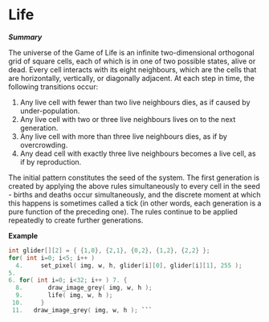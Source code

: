 # Life

***Summary***

The universe of the Game of Life is an infinite two-dimensional orthogonal grid of square cells, each of which is in one of two possible states, alive or dead. Every cell interacts with its eight neighbours, which are the cells that are horizontally, vertically, or diagonally adjacent. At each step in time, the following transitions occur:

1. Any live cell with fewer than two live neighbours dies, as if caused by under-population.
2. Any live cell with two or three live neighbours lives on to the next generation.
3. Any live cell with more than three live neighbours dies, as if by overcrowding.
4. Any dead cell with exactly three live neighbours becomes a live cell, as if by reproduction.

The initial pattern constitutes the seed of the system. The first generation is created by applying the above rules simultaneously to every cell in the seed - births and deaths occur simultaneously, and the discrete moment at which this happens is sometimes called a tick (in other words, each generation is a pure function of the preceding one). The rules continue to be applied repeatedly to create further generations.

**Example**

```C
int glider[][2] = { {1,0}, {2,1}, {0,2}, {1,2}, {2,2} };
for( int i=0; i<5; i++ )
  4.     set_pixel( img, w, h, glider[i][0], glider[i][1], 255 );
5.
6. for( int i=0; i<32; i++ ) 7. {
  8.       draw_image_grey( img, w, h );
  9.       life( img, w, h );
 10.     }
 11.   draw_image_grey( img, w, h ); ```
